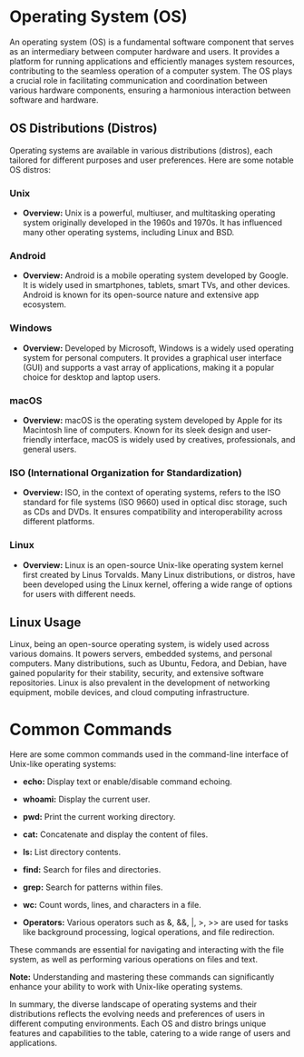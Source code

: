 # Operating System (OS)

An operating system (OS) is a fundamental software component that serves as an intermediary between computer hardware and users. It provides a platform for running applications and efficiently manages system resources, contributing to the seamless operation of a computer system. The OS plays a crucial role in facilitating communication and coordination between various hardware components, ensuring a harmonious interaction between software and hardware.

## OS Distributions (Distros)

Operating systems are available in various distributions (distros), each tailored for different purposes and user preferences. Here are some notable OS distros:

### Unix

- **Overview:** Unix is a powerful, multiuser, and multitasking operating system originally developed in the 1960s and 1970s. It has influenced many other operating systems, including Linux and BSD.

### Android

- **Overview:** Android is a mobile operating system developed by Google. It is widely used in smartphones, tablets, smart TVs, and other devices. Android is known for its open-source nature and extensive app ecosystem.

### Windows

- **Overview:** Developed by Microsoft, Windows is a widely used operating system for personal computers. It provides a graphical user interface (GUI) and supports a vast array of applications, making it a popular choice for desktop and laptop users.

### macOS

- **Overview:** macOS is the operating system developed by Apple for its Macintosh line of computers. Known for its sleek design and user-friendly interface, macOS is widely used by creatives, professionals, and general users.

### ISO (International Organization for Standardization)

- **Overview:** ISO, in the context of operating systems, refers to the ISO standard for file systems (ISO 9660) used in optical disc storage, such as CDs and DVDs. It ensures compatibility and interoperability across different platforms.

### Linux

- **Overview:** Linux is an open-source Unix-like operating system kernel first created by Linus Torvalds. Many Linux distributions, or distros, have been developed using the Linux kernel, offering a wide range of options for users with different needs.

## Linux Usage

Linux, being an open-source operating system, is widely used across various domains. It powers servers, embedded systems, and personal computers. Many distributions, such as Ubuntu, Fedora, and Debian, have gained popularity for their stability, security, and extensive software repositories. Linux is also prevalent in the development of networking equipment, mobile devices, and cloud computing infrastructure.



# Common Commands

Here are some common commands used in the command-line interface of Unix-like operating systems:

- **echo:** Display text or enable/disable command echoing.

- **whoami:** Display the current user.

- **pwd:** Print the current working directory.

- **cat:** Concatenate and display the content of files.

- **ls:** List directory contents.

- **find:** Search for files and directories.

- **grep:** Search for patterns within files.

- **wc:** Count words, lines, and characters in a file.

- **Operators:** Various operators such as &, &&, |, >, >> are used for tasks like background processing, logical operations, and file redirection.

These commands are essential for navigating and interacting with the file system, as well as performing various operations on files and text.

**Note:** Understanding and mastering these commands can significantly enhance your ability to work with Unix-like operating systems.


In summary, the diverse landscape of operating systems and their distributions reflects the evolving needs and preferences of users in different computing environments. Each OS and distro brings unique features and capabilities to the table, catering to a wide range of users and applications.
